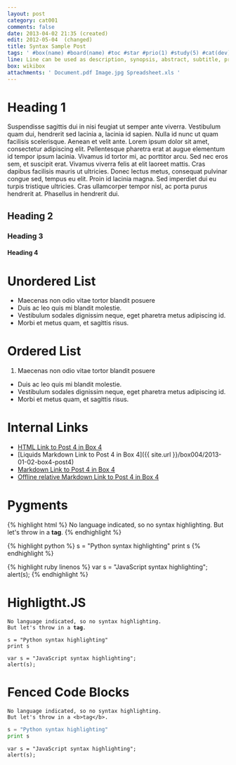 ```yaml
---
layout: post
category: cat001
comments: false
date: 2013-04-02 21:35 (created)
edit: 2012-05-04  (changed)
title: Syntax Sample Post
tags: ' #box(name) #board(name) #toc #star #prio(1) #study(5) #cat(dev) #public #share(Person)'
line: Line can be used as description, synopsis, abstract, subtitle, preview, teaser or question answered in content. So this line can be very useful in many ways.
box: wikibox
attachments: ' Document.pdf Image.jpg Spreadsheet.xls '  
---
```

# Heading 1

Suspendisse sagittis dui in nisi feugiat ut semper ante viverra. Vestibulum quam dui, hendrerit sed lacinia a, lacinia id sapien. Nulla id nunc ut quam facilisis scelerisque. Aenean et velit ante. Lorem ipsum dolor sit amet, consectetur adipiscing elit. Pellentesque pharetra erat at augue elementum id tempor ipsum lacinia. Vivamus id tortor mi, ac porttitor arcu. Sed nec eros sem, et suscipit erat. Vivamus viverra felis at elit laoreet mattis. Cras dapibus facilisis mauris ut ultricies. Donec lectus metus, consequat pulvinar congue sed, tempus eu elit. Proin id lacinia magna. Sed imperdiet dui eu turpis tristique ultricies. Cras ullamcorper tempor nisl, ac porta purus hendrerit at. Phasellus in hendrerit dui.

## Heading 2
### Heading 3    
#### Heading 4

# Unordered List

- Maecenas non odio vitae tortor blandit posuere
- Duis ac leo quis mi blandit molestie.
- Vestibulum sodales dignissim neque, eget pharetra metus adipiscing id. 
- Morbi et metus quam, et sagittis risus. 

# Ordered List

1. Maecenas non odio vitae tortor blandit posuere
- Duis ac leo quis mi blandit molestie.
- Vestibulum sodales dignissim neque, eget pharetra metus adipiscing id. 
- Morbi et metus quam, et sagittis risus.

# Internal Links

- <a href="/box004/2013-01-02-box4-post4">HTML Link to Post 4 in Box 4</a>
- [Liquids Markdown Link to Post 4 in Box 4]({{ site.url }}/box004/2013-01-02-box4-post4)
- [Markdown Link to Post 4 in Box 4](/box004/2013-01-02-box4-post4)
- [Offline relative Markdown Link to Post 4 in Box 4](../../box004/2013-01-02-box4-post4/index.html)

# Pygments

{% highlight html %}
No language indicated, so no syntax highlighting. 
But let's throw in a <b>tag</b>.
{% endhighlight %}

{% highlight python %}
s = "Python syntax highlighting"
print s
{% endhighlight %}
 
{% highlight ruby linenos %}
var s = "JavaScript syntax highlighting";
alert(s);
{% endhighlight %}

# Highligtht.JS

<pre><code class="html">No language indicated, so no syntax highlighting. 
But let's throw in a <b>tag</b>.
</code></pre>

<pre><code class="pyhton">s = "Python syntax highlighting"
print s
</code></pre>
 
<pre>
<code class>var s = "JavaScript syntax highlighting";
alert(s);
</code></pre>

# Fenced Code Blocks

```
No language indicated, so no syntax highlighting. 
But let's throw in a <b>tag</b>.
```

```python
s = "Python syntax highlighting"
print s
````
 
```
var s = "JavaScript syntax highlighting";
alert(s);
```

